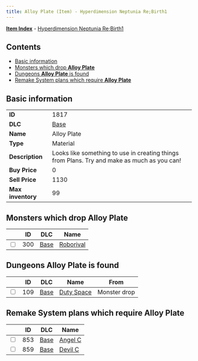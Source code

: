 ```yaml
---
title: Alloy Plate (Item) - Hyperdimension Neptunia Re;Birth1
---
```


[**Item Index**](/neptunia/rb1/item/index.html) - [Hyperdimension Neptunia Re;Birth1](/neptunia/rb1)

## Contents

- [Basic information](#basic-information)
- [Monsters which drop **Alloy Plate**](#monsters-which-drop-alloy-plate)
- [Dungeons **Alloy Plate** is found](#dungeons-alloy-plate-is-found)
- [Remake System plans which require **Alloy Plate**](#remake-system-plans-which-require-alloy-plate)

## Basic information

|   |   |
| -- | -- |
| **ID** | 1817 |
| **DLC** | [Base](/neptunia/rb1/dlc/1-base.html) |
| **Name** | Alloy Plate |
| **Type** | Material |
| **Description** | Looks like something to use in creating things from Plans. Try and make as much as you can! |
| **Buy Price** | 0 |
| **Sell Price** | 1130 |
| **Max inventory** | 99 |


## Monsters which drop **Alloy Plate**

|    | ID | DLC | Name |
| -- | -- | --- | ---- |
| <input type="checkbox" id="rb1-monster-1-300" class="trackbox" /> | 300 | [Base](/neptunia/rb1/dlc/1-base.html) | [Roborival](/neptunia/rb1/monster/1-300-roborival.html) |


## Dungeons **Alloy Plate** is found

|    | ID | DLC | Name | From |
| -- | -- | --- | ---- | ---- |
| <input type="checkbox" id="rb1-dungeon-1-109" class="trackbox" /> | 109 | [Base](/neptunia/rb1/dlc/1-base.html) | [Duty Space](/neptunia/rb1/dungeon/1-109-duty-space.html) | Monster drop |


## Remake System plans which require **Alloy Plate**

|    | ID | DLC | Name |
| -- | -- | --- | ---- |
| <input type="checkbox" id="rb1-quest-1-853" class="trackbox" /> | 853 | [Base](/neptunia/rb1/dlc/1-base.html) | [Angel C](/neptunia/rb1/quest/1-853-angel-c.html) |
| <input type="checkbox" id="rb1-quest-1-859" class="trackbox" /> | 859 | [Base](/neptunia/rb1/dlc/1-base.html) | [Devil C](/neptunia/rb1/quest/1-859-devil-c.html) |
